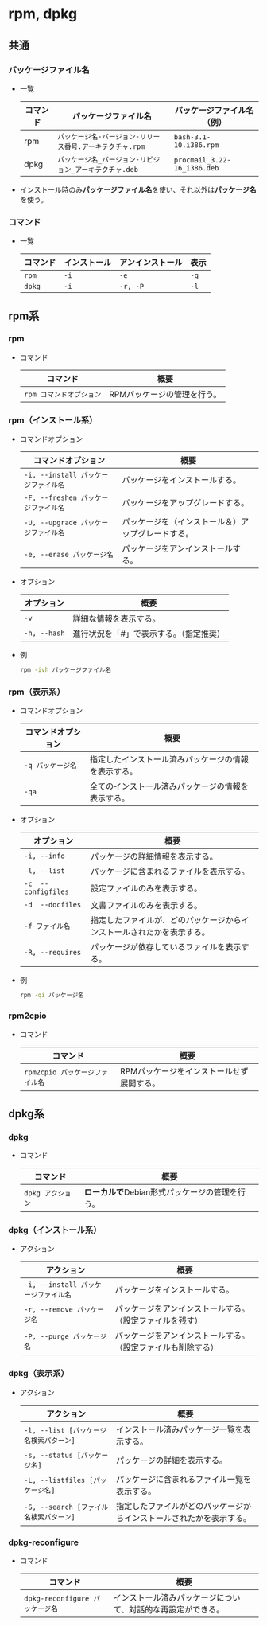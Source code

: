 # rpm, dpkg

## 共通

### パッケージファイル名

- 一覧

  | コマンド | パッケージファイル名                                      | パッケージファイル名（例）  |
  | -------- | --------------------------------------------------------- | --------------------------- |
  | rpm      | `パッケージ名-バージョン-リリース番号.アーキテクチャ.rpm` | `bash-3.1-10.i386.rpm`      |
  | dpkg     | `パッケージ名_バージョン-リビジョン_アーキテクチャ.deb`   | `procmail_3.22-16_i386.deb` |

- インストール時のみ**パッケージファイル名**を使い、それ以外は**パッケージ名**を使う。

### コマンド

- 一覧

  | コマンド | インストール | アンインストール | 表示 |
  | -------- | ------------ | ---------------- | ---- |
  | `rpm`    | `-i`         | `-e`             | `-q` |
  | `dpkg`   | `-i`         | `-r, -P`         | `-l` |

## rpm系

### rpm

- コマンド

  |コマンド|概要|
  |---|---|
  |`rpm コマンドオプション`|RPMパッケージの管理を行う。|

### rpm（インストール系）

- コマンドオプション

  | コマンドオプション                   | 概要                                               |
  | ------------------------------------ | -------------------------------------------------- |
  | `-i, --install パッケージファイル名` | パッケージをインストールする。                     |
  | `-F, --freshen パッケージファイル名` | パッケージをアップグレードする。                   |
  | `-U, --upgrade パッケージファイル名` | パッケージを（インストール＆）アップグレードする。 |
  | `-e, --erase パッケージ名`           | パッケージをアンインストールする。                 |
  
- オプション

  | オプション   | 概要                                    |
  | ------------ | --------------------------------------- |
  | `-v`         | 詳細な情報を表示する。                  |
  | `-h, --hash` | 進行状況を「#」で表示する。（指定推奨） |

- 例

  ```bash
  rpm -ivh パッケージファイル名
  ```

### rpm（表示系）

- コマンドオプション

  | コマンドオプション | 概要                                                 |
  | ------------------ | ---------------------------------------------------- |
  | `-q パッケージ名`  | 指定したインストール済みパッケージの情報を表示する。 |
  | `-qa`              | 全てのインストール済みパッケージの情報を表示する。   |

- オプション

  | オプション          | 概要                                                         |
  | ------------------- | ------------------------------------------------------------ |
  | `-i, --info`        | パッケージの詳細情報を表示する。                             |
  | `-l, --list`        | パッケージに含まれるファイルを表示する。                     |
  | `-c  --configfiles` | 設定ファイルのみを表示する。                                 |
  | `-d  --docfiles`    | 文書ファイルのみを表示する。                                 |
  | `-f ファイル名`     | 指定したファイルが、どのパッケージからインストールされたかを表示する。 |
  | `-R, --requires`    | パッケージが依存しているファイルを表示する。                 |

- 例

  ```bash
  rpm -qi パッケージ名
  ```

### rpm2cpio

- コマンド

  |コマンド|概要|
  |---|---|
  |`rpm2cpio パッケージファイル名`|RPMパッケージをインストールせず展開する。|

## dpkg系

### dpkg

- コマンド

  |コマンド|概要|
  |---|---|
  |`dpkg アクション`|**ローカルで**Debian形式パッケージの管理を行う。|

### dpkg（インストール系）

- アクション

  | アクション                           | 概要                                                         |
  | ------------------------------------ | ------------------------------------------------------------ |
  | `-i, --install パッケージファイル名` | パッケージをインストールする。                               |
  | `-r, --remove パッケージ名`          | パッケージをアンインストールする。（設定ファイルを残す）     |
  | `-P, --purge パッケージ名`           | パッケージをアンインストールする。（設定ファイルも削除する） |

### dpkg（表示系）

- アクション

  | アクション                              | 概要                                                         |
  | --------------------------------------- | ------------------------------------------------------------ |
  | `-l, --list [パッケージ名検索パターン]` | インストール済みパッケージ一覧を表示する。                   |
  | `-s, --status [パッケージ名]`           | パッケージの詳細を表示する。                                 |
  | `-L, --listfiles [パッケージ名]`        | パッケージに含まれるファイル一覧を表示する。                 |
  | `-S, --search [ファイル名検索パターン]` | 指定したファイルがどのパッケージからインストールされたかを表示する。 |

### dpkg-reconfigure

- コマンド

  |コマンド|概要|
  |---|---|
  |`dpkg-reconfigure パッケージ名`|インストール済みパッケージについて、対話的な再設定ができる。|
